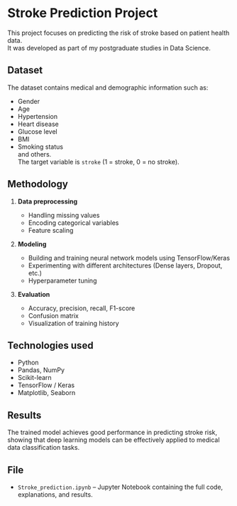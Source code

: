 # Stroke Prediction Project

This project focuses on predicting the risk of stroke based on patient health data.  
It was developed as part of my postgraduate studies in Data Science.  

## Dataset
The dataset contains medical and demographic information such as:
- Gender
- Age
- Hypertension
- Heart disease
- Glucose level
- BMI
- Smoking status  
and others.  
The target variable is `stroke` (1 = stroke, 0 = no stroke).

## Methodology
1. **Data preprocessing**  
   - Handling missing values  
   - Encoding categorical variables  
   - Feature scaling  

2. **Modeling**  
   - Building and training neural network models using TensorFlow/Keras  
   - Experimenting with different architectures (Dense layers, Dropout, etc.)  
   - Hyperparameter tuning  

3. **Evaluation**  
   - Accuracy, precision, recall, F1-score  
   - Confusion matrix  
   - Visualization of training history  

## Technologies used
- Python
- Pandas, NumPy
- Scikit-learn
- TensorFlow / Keras
- Matplotlib, Seaborn

## Results
The trained model achieves good performance in predicting stroke risk, showing that deep learning models can be effectively applied to medical data classification tasks.

## File
- `Stroke_prediction.ipynb` – Jupyter Notebook containing the full code, explanations, and results.
